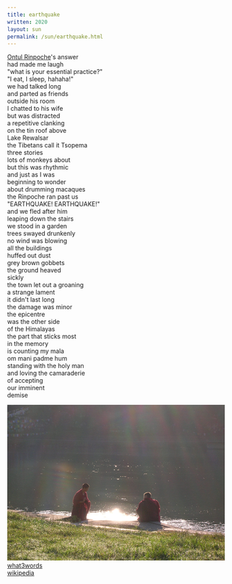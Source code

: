 ```yaml
---
title: earthquake
written: 2020
layout: sun
permalink: /sun/earthquake.html
---
```


[Ontul Rinpoche](https://www.facebook.com/ontul)'s answer  
had made me laugh  
"what is your essential practice?"  
"I eat, I sleep, hahaha!"  
we had talked long  
and parted as friends  
outside his room  
I chatted to his wife  
but was distracted  
a repetitive clanking  
on the tin roof above  
Lake Rewalsar  
the Tibetans call it Tsopema  
three stories  
lots of monkeys about  
but this was rhythmic  
and just as I was  
beginning to wonder  
about drumming macaques  
the Rinpoche ran past us  
"EARTHQUAKE! EARTHQUAKE!"  
and we fled after him  
leaping down the stairs  
we stood in a garden  
trees swayed drunkenly  
no wind was blowing  
all the buildings  
huffed out dust  
grey brown gobbets  
the ground heaved  
sickly  
the town let out a groaning  
a strange lament  
it didn't last long  
the damage was minor  
the epicentre  
was the other side  
of the Himalayas  
the part that sticks most  
in the memory  
is counting my mala  
om mani padme hum  
standing with the holy man  
and loving the camaraderie  
of accepting  
our imminent  
demise

!["Tsopema"](/assets/images/pilg1/pilg54.jpg "Nuns at Tsopema")
[what3words](https://what3words.com/sentry.jauntily.dean)  
[wikipedia](https://en.wikipedia.org/wiki/2005_Kashmir_earthquake)
